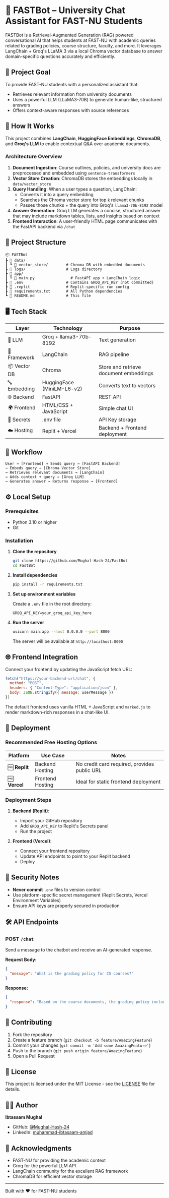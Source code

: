 # 🤖 FASTBot – University Chat Assistant for FAST-NU Students

FASTBot is a Retrieval-Augmented Generation (RAG) powered conversational AI that helps students at FAST-NU with academic queries related to grading policies, course structure, faculty, and more. It leverages LangChain + Groq's LLaMA 3 via a local Chroma vector database to answer domain-specific questions accurately and efficiently.

## 🎯 Project Goal

To provide FAST-NU students with a personalized assistant that:
- Retrieves relevant information from university documents
- Uses a powerful LLM (LLaMA3-70B) to generate human-like, structured answers
- Offers context-aware responses with source references

## 🧠 How It Works

This project combines **LangChain**, **HuggingFace Embeddings**, **ChromaDB**, and **Groq's LLM** to enable contextual Q&A over academic documents.

### Architecture Overview

1. **Document Ingestion**: Course outlines, policies, and university docs are preprocessed and embedded using `sentence-transformers`
2. **Vector Store Creation**: ChromaDB stores the embeddings locally in `data/vector_store`
3. **Query Handling**: When a user types a question, LangChain:
   - Converts it into a query embedding
   - Searches the Chroma vector store for top `k` relevant chunks
   - Passes those chunks + the query into Groq's `llama3-70b-8192` model
4. **Answer Generation**: Groq LLM generates a concise, structured answer that may include markdown tables, lists, and insights based on context
5. **Frontend Interaction**: A user-friendly HTML page communicates with the FastAPI backend via `/chat`

## 📁 Project Structure

```
📦 FASTBot
┣ 📁 data/
┃ ┗ 📁 vector_store/        # Chroma DB with embedded documents
┣ 📁 logs/                  # Logs directory
┣ 📁 app/
┃ ┗ 📄 main.py                # FastAPI app + LangChain logic
┣ 📄 .env                   # Contains GROQ_API_KEY (not committed)
┣ 📄 .replit                # Replit-specific run config
┣ 📄 requirements.txt       # All Python dependencies
┗ 📄 README.md              # This file
```

## 🖥️ Tech Stack

| Layer | Technology | Purpose |
|-------|------------|---------|
| 🧠 LLM | Groq + llama3-70b-8192 | Text generation |
| 🧠 Framework | LangChain | RAG pipeline |
| 📦 Vector DB | Chroma | Store and retrieve document embeddings |
| 🔤 Embedding | HuggingFace (MiniLM-L6-v2) | Converts text to vectors |
| 🌐 Backend | FastAPI | REST API |
| 🌍 Frontend | HTML/CSS + JavaScript | Simple chat UI |
| 🔐 Secrets | .env file | API Key storage |
| ☁️ Hosting | Replit + Vercel | Backend + Frontend deployment |

## 🚀 Workflow

```
User → [Frontend] → Sends query → [FastAPI Backend]
→ Embeds query → [Chroma Vector Store]
→ Retrieves relevant documents → [LangChain]
→ Adds context + query → [Groq LLM]
→ Generates answer → Returns response → [Frontend]
```

## ⚙️ Local Setup

### Prerequisites
- Python 3.10 or higher
- Git

### Installation

1. **Clone the repository**
   ```bash
   git clone https://github.com/Mughal-Hash-24/FastBot
   cd FastBot
   ```

2. **Install dependencies**
   ```bash
   pip install -r requirements.txt
   ```

3. **Set up environment variables**
   
   Create a `.env` file in the root directory:
   ```env
   GROQ_API_KEY=your_groq_api_key_here
   ```

4. **Run the server**
   ```bash
   uvicorn main:app --host 0.0.0.0 --port 8000
   ```

   The server will be available at `http://localhost:8000`

## 🌐 Frontend Integration

Connect your frontend by updating the JavaScript fetch URL:

```javascript
fetch("https://your-backend-url/chat", {
  method: "POST",
  headers: { "Content-Type": "application/json" },
  body: JSON.stringify({ message: userMessage })
})
```

The default frontend uses vanilla HTML + JavaScript and `marked.js` to render markdown-rich responses in a chat-like UI.

## 🚀 Deployment

### Recommended Free Hosting Options

| Platform | Use Case | Notes |
|----------|----------|-------|
| 🆓 **Replit** | Backend Hosting | No credit card required, provides public URL |
| 🆓 **Vercel** | Frontend Hosting | Ideal for static frontend deployment |

### Deployment Steps

1. **Backend (Replit)**:
   - Import your GitHub repository
   - Add `GROQ_API_KEY` to Replit's Secrets panel
   - Run the project

2. **Frontend (Vercel)**:
   - Connect your frontend repository
   - Update API endpoints to point to your Replit backend
   - Deploy

## 🔐 Security Notes

- **Never commit** `.env` files to version control
- Use platform-specific secret management (Replit Secrets, Vercel Environment Variables)
- Ensure API keys are properly secured in production

## 🛠️ API Endpoints

### POST `/chat`
Send a message to the chatbot and receive an AI-generated response.

**Request Body:**
```json
{
  "message": "What is the grading policy for CS courses?"
}
```

**Response:**
```json
{
  "response": "Based on the course documents, the grading policy includes..."
}
```

## 🤝 Contributing

1. Fork the repository
2. Create a feature branch (`git checkout -b feature/AmazingFeature`)
3. Commit your changes (`git commit -m 'Add some AmazingFeature'`)
4. Push to the branch (`git push origin feature/AmazingFeature`)
5. Open a Pull Request

## 📄 License

This project is licensed under the MIT License - see the [LICENSE](LICENSE) file for details.

## 👨‍💻 Author

**Ibtasaam Mughal**
- GitHub: [@Mughal-Hash-24](https://github.com/Mughal-Hash-24)
- LinkedIn: [muhammad-ibtasaam-amjad](https://www.linkedin.com/in/muhammad-ibtasaam-amjad/)

## 🙏 Acknowledgments

- FAST-NU for providing the academic context
- Groq for the powerful LLM API
- LangChain community for the excellent RAG framework
- ChromaDB for efficient vector storage

---

Built with ❤️ for FAST-NU students
